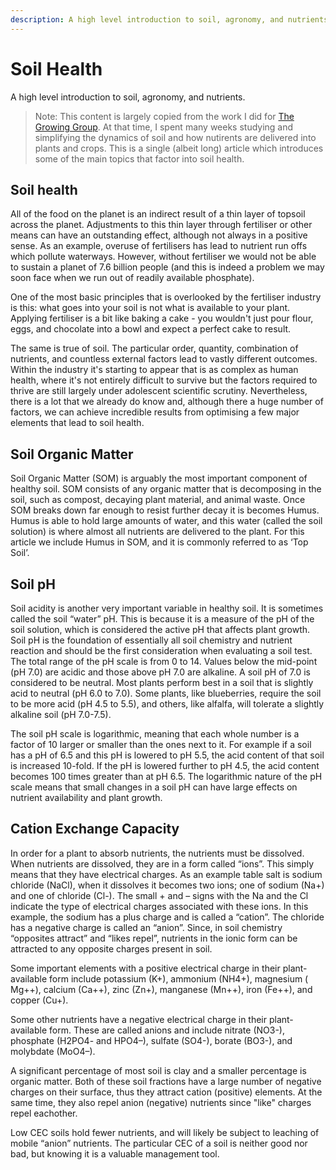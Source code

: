 ```yaml
---
description: A high level introduction to soil, agronomy, and nutrients.
---
```

# Soil Health

A high level introduction to soil, agronomy, and nutrients.

> Note: This content is largely copied from the work I did for [The Growing Group](http://thegrowinggroup.com/). At that time, I spent many weeks studying and simplifying the dynamics of soil and how nutirents are delivered into plants and crops. This is a single (albeit long) article which introduces some of the main topics that factor into soil health.

## Soil health

All of the food on the planet is an indirect result of a thin layer of topsoil across the planet. Adjustments to this thin layer through fertiliser or other means can have an outstanding effect, although not always in a positive sense. As an example, overuse of fertilisers has lead to nutrient run offs which pollute waterways. However, without fertiliser we would not be able to sustain a planet of 7.6 billion people (and this is indeed a problem we may soon face when we run out of readily available phosphate).

One of the most basic principles that is overlooked by the fertiliser industry is this: what goes into your soil is not what is available to your plant. Applying fertiliser is a bit like baking a cake - you wouldn't just pour flour, eggs, and chocolate into a bowl and expect a perfect cake to result.

The same is true of soil. The particular order, quantity, combination of nutrients, and countless external factors lead to vastly different outcomes. Within the industry it's starting to appear that is as complex as human health, where it's not entirely difficult to survive but the factors required to thrive are still largely under adolescent scientific scrutiny. Nevertheless, there is a lot that we already do know and, although there a huge number of factors, we can achieve incredible results from optimising a few major elements that lead to soil health.

## Soil Organic Matter

Soil Organic Matter (SOM) is arguably the most important component of healthy soil. SOM consists of any organic matter that is decomposing in the soil, such as compost, decaying plant material, and animal waste. Once SOM breaks down far enough to resist further decay it is becomes Humus. Humus is able to hold large amounts of water, and this water (called the soil solution) is where almost all nutrients are delivered to the plant. For this article we include Humus in SOM, and it is commonly referred to as ‘Top Soil’.


## Soil pH

Soil acidity is another very important variable in healthy soil. It is sometimes called the soil “water” pH. This is because it is a measure of the pH of the soil solution, which is considered the active pH that affects plant growth. Soil pH is the foundation of essentially all soil chemistry and nutrient reaction and should be the first consideration when evaluating a soil test. The total range of the pH scale is from 0 to 14. Values below the mid-point (pH 7.0) are acidic and those above pH 7.0 are alkaline. A soil pH of 7.0 is considered to be neutral. Most plants perform best in a soil that is slightly acid to neutral (pH 6.0 to 7.0). Some plants, like blueberries, require the soil to be more acid (pH 4.5 to 5.5), and others, like alfalfa, will tolerate a slightly alkaline soil (pH 7.0-7.5).

The soil pH scale is logarithmic, meaning that each whole number is a factor of 10 larger or smaller than the ones next to it. For example if a soil has a pH of 6.5 and this pH is lowered to pH 5.5, the acid content of that soil is increased 10-fold. If the pH is lowered further to pH 4.5, the acid content becomes 100 times greater than at pH 6.5. The logarithmic nature of the pH scale means that small changes in a soil pH can have large effects on nutrient availability and plant growth.


## Cation Exchange Capacity

In order for a plant to absorb nutrients, the nutrients must be dissolved. When nutrients are dissolved, they are in a form called “ions”. This simply means that they have electrical charges. As an example table salt is sodium chloride (NaCl), when it dissolves it becomes two ions; one of sodium (Na+) and one of chloride (Cl-). The small + and – signs with the Na and the Cl indicate the type of electrical charges associated with these ions. In this example, the sodium has a plus charge and is called a “cation”. The chloride has a negative charge is called an “anion”. Since, in soil chemistry “opposites attract” and “likes repel”, nutrients in the ionic form can be attracted to any opposite charges present in soil.

Some important elements with a positive electrical charge in their plant-available form include potassium (K+), ammonium (NH4+), magnesium ( Mg++), calcium (Ca++), zinc (Zn+), manganese (Mn++), iron (Fe++), and copper (Cu+).

Some other nutrients have a negative electrical charge in their plant-available form. These are called anions and include nitrate (NO3-), phosphate (H2PO4- and HPO4–), sulfate (SO4-), borate (BO3-), and molybdate (MoO4–). 

A significant percentage of most soil is clay and a smaller percentage is organic matter. Both of these soil fractions have a large number of negative charges on their surface, thus they attract cation (positive) elements. At the same time, they also repel anion (negative) nutrients since "like" charges repel eachother.

Low CEC soils hold fewer nutrients, and will likely be subject to leaching of mobile “anion” nutrients. The particular CEC of a soil is neither good nor bad, but knowing it is a valuable management tool.
